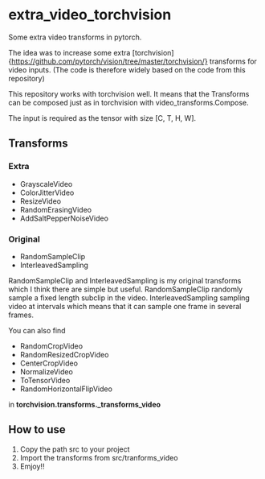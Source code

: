 # extra_video_torchvision
Some extra video transforms in pytorch.

The idea was to increase some extra [torchvision]{https://github.com/pytorch/vision/tree/master/torchvision/} transforms for video inputs. (The code is therefore widely based on the code from this repository)

This repository works with torchvision well. It means that the Transforms can be composed just as in torchvision with video_transforms.Compose.

The input is required as the tensor with size [C, T, H, W].

## Transforms ##
### Extra ###
- GrayscaleVideo
- ColorJitterVideo
- ResizeVideo
- RandomErasingVideo
- AddSaltPepperNoiseVideo

### Original ###
- RandomSampleClip
- InterleavedSampling

RandomSampleClip and InterleavedSampling is my original transforms which I think there are simple but useful. 
RandomSampleClip randomly sample a fixed length subclip in the video. 
InterleavedSampling sampling video at intervals which means that it can sample one frame in several frames.

You can also find

- RandomCropVideo
- RandomResizedCropVideo
- CenterCropVideo
- NormalizeVideo
- ToTensorVideo
- RandomHorizontalFlipVideo

in **torchvision.transforms._transforms_video**

## How to use ##
1. Copy the path src to your project
2. Import the transforms from src/tranforms_video
3. Emjoy!!



